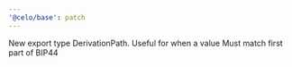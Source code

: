 ```yaml
---
'@celo/base': patch
---
```


New export type DerivationPath. Useful for when a value Must match first part of BIP44
